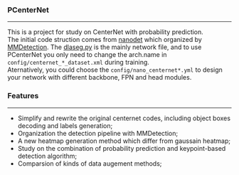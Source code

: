 ### PCenterNet
---
This is a project for study on CenterNet with probability prediction.  
The initial code struction comes from [nanodet](github.com/RangiLyu/nanodet) which organized by [MMDetection](github.com/open-mmlab/mmdetection). 
The [dlaseg.py](github.com/parluo/PCenterNet/blob/master/nanodet/model/arch/dlaseg.py) is the mainly network file, and to use PCenterNet you only need to change the arch.name in `config/centernet_*_dataset.xml` during training.  
Aternatively, you could choose the `config/nano_centernet*.yml` to design your network with different backbone, FPN and head modules.

### Features
---
- Simplify and rewrite the original centernet codes, including object boxes decoding and labels generation;
- Organization the detection pipeline with MMDetection;
- A new heatmap generation method which differ from gaussain heatmap;
- Study on the combination of probability prediction and keypoint-based detection algorithm;
- Comparsion of kinds of data augement methods;


